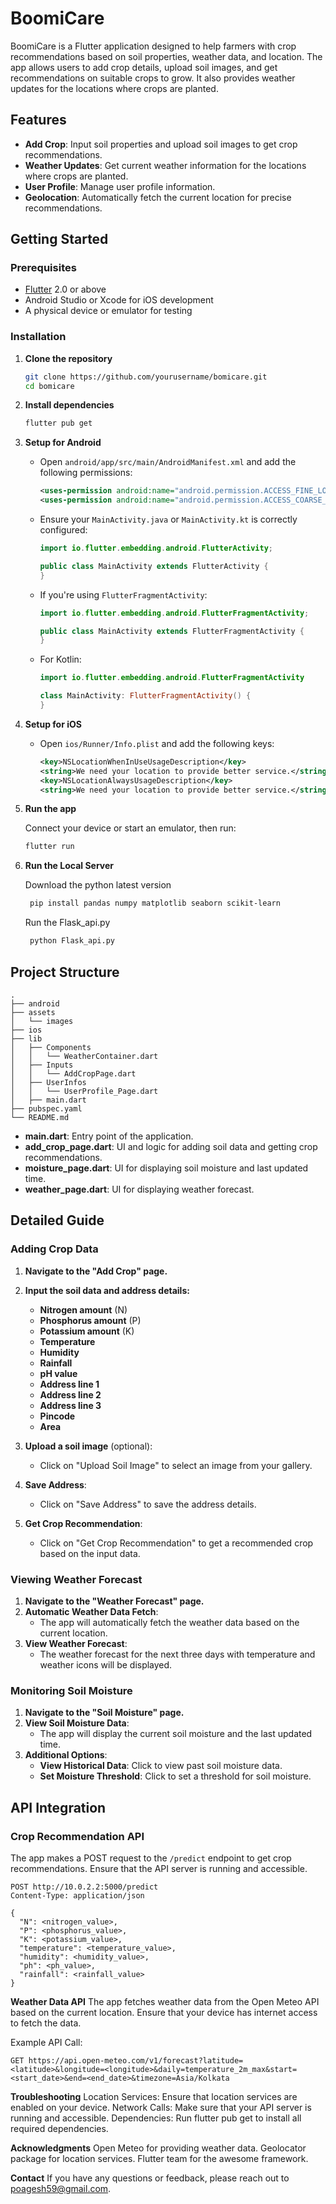 # BoomiCare

BoomiCare is a Flutter application designed to help farmers with crop recommendations based on soil properties, weather data, and location. The app allows users to add crop details, upload soil images, and get recommendations on suitable crops to grow. It also provides weather updates for the locations where crops are planted.

## Features

- **Add Crop**: Input soil properties and upload soil images to get crop recommendations.
- **Weather Updates**: Get current weather information for the locations where crops are planted.
- **User Profile**: Manage user profile information.
- **Geolocation**: Automatically fetch the current location for precise recommendations.

## Getting Started

### Prerequisites

- [Flutter](https://flutter.dev/docs/get-started/install) 2.0 or above
- Android Studio or Xcode for iOS development
- A physical device or emulator for testing

### Installation

1. **Clone the repository**

    ```bash
    git clone https://github.com/yourusername/bomicare.git
    cd bomicare
    ```

2. **Install dependencies**

    ```bash
    flutter pub get
    ```

3. **Setup for Android**

    - Open `android/app/src/main/AndroidManifest.xml` and add the following permissions:

      ```xml
      <uses-permission android:name="android.permission.ACCESS_FINE_LOCATION" />
      <uses-permission android:name="android.permission.ACCESS_COARSE_LOCATION" />
      ```

    - Ensure your `MainActivity.java` or `MainActivity.kt` is correctly configured:

      ```java
      import io.flutter.embedding.android.FlutterActivity;

      public class MainActivity extends FlutterActivity {
      }
      ```

    - If you're using `FlutterFragmentActivity`:

      ```java
      import io.flutter.embedding.android.FlutterFragmentActivity;

      public class MainActivity extends FlutterFragmentActivity {
      }
      ```

    - For Kotlin:

      ```kotlin
      import io.flutter.embedding.android.FlutterFragmentActivity

      class MainActivity: FlutterFragmentActivity() {
      }
      ```

4. **Setup for iOS**

    - Open `ios/Runner/Info.plist` and add the following keys:

      ```xml
      <key>NSLocationWhenInUseUsageDescription</key>
      <string>We need your location to provide better service.</string>
      <key>NSLocationAlwaysUsageDescription</key>
      <string>We need your location to provide better service.</string>
      ```

5. **Run the app**

    Connect your device or start an emulator, then run:

    ```bash
    flutter run
    ```
6. **Run the Local Server**

    Download the python latest version
   
   ```bash
    pip install pandas numpy matplotlib seaborn scikit-learn
    ```
   Run the Flask_api.py
   
   ```bash
    python Flask_api.py
    ```
   

## Project Structure

```plaintext
.
├── android
├── assets
│   └── images
├── ios
├── lib
│   ├── Components
│   │   └── WeatherContainer.dart
│   ├── Inputs
│   │   └── AddCropPage.dart
│   ├── UserInfos
│   │   └── UserProfile_Page.dart
│   ├── main.dart
├── pubspec.yaml
└── README.md
```
- **main.dart**: Entry point of the application.
- **add_crop_page.dart**: UI and logic for adding soil data and getting crop recommendations.
- **moisture_page.dart**: UI for displaying soil moisture and last updated time.
- **weather_page.dart**: UI for displaying weather forecast.

## Detailed Guide

### Adding Crop Data

1. **Navigate to the "Add Crop" page.**
2. **Input the soil data and address details:**
    - **Nitrogen amount** (N)
    - **Phosphorus amount** (P)
    - **Potassium amount** (K)
    - **Temperature**
    - **Humidity**
    - **Rainfall**
    - **pH value**
    - **Address line 1**
    - **Address line 2**
    - **Address line 3**
    - **Pincode**
    - **Area**

3. **Upload a soil image** (optional):
    - Click on "Upload Soil Image" to select an image from your gallery.

4. **Save Address**:
    - Click on "Save Address" to save the address details.

5. **Get Crop Recommendation**:
    - Click on "Get Crop Recommendation" to get a recommended crop based on the input data.

### Viewing Weather Forecast

1. **Navigate to the "Weather Forecast" page.**
2. **Automatic Weather Data Fetch**:
    - The app will automatically fetch the weather data based on the current location.
3. **View Weather Forecast**:
    - The weather forecast for the next three days with temperature and weather icons will be displayed.

### Monitoring Soil Moisture

1. **Navigate to the "Soil Moisture" page.**
2. **View Soil Moisture Data**:
    - The app will display the current soil moisture and the last updated time.
3. **Additional Options**:
    - **View Historical Data**: Click to view past soil moisture data.
    - **Set Moisture Threshold**: Click to set a threshold for soil moisture.

## API Integration

### Crop Recommendation API

The app makes a POST request to the `/predict` endpoint to get crop recommendations. Ensure that the API server is running and accessible.

```plaintext
POST http://10.0.2.2:5000/predict
Content-Type: application/json

{
  "N": <nitrogen_value>,
  "P": <phosphorus_value>,
  "K": <potassium_value>,
  "temperature": <temperature_value>,
  "humidity": <humidity_value>,
  "ph": <ph_value>,
  "rainfall": <rainfall_value>
}
```
**Weather Data API**
The app fetches weather data from the Open Meteo API based on the current location. Ensure that your device has internet access to fetch the data.

Example API Call:
```plaintext
GET https://api.open-meteo.com/v1/forecast?latitude=<latitude>&longitude=<longitude>&daily=temperature_2m_max&start=<start_date>&end=<end_date>&timezone=Asia/Kolkata
```

**Troubleshooting**
Location Services: Ensure that location services are enabled on your device.
Network Calls: Make sure that your API server is running and accessible.
Dependencies: Run flutter pub get to install all required dependencies.


**Acknowledgments**
Open Meteo for providing weather data.
Geolocator package for location services.
Flutter team for the awesome framework.

**Contact**
If you have any questions or feedback, please reach out to poagesh59@gmail.com.


